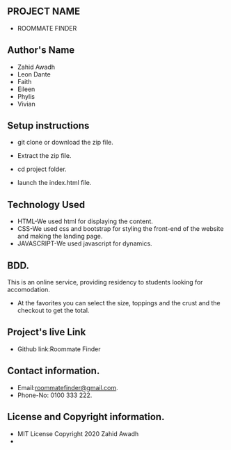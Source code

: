 ## PROJECT NAME
 - ROOMMATE FINDER
 ## Author's Name
 -  Zahid Awadh
 - Leon Dante
 -  Faith
 - Eileen
 - Phylis
 -  Vivian

## Setup instructions 
 - git clone or download the zip file.

 - Extract the zip file.

 - cd project folder.

 - launch the index.html file.

## Technology Used
 - HTML-We used html for displaying the content.
 - CSS-We used css and bootstrap for styling the front-end of the website and making the landing page.
 - JAVASCRIPT-We used javascript for dynamics.

## BDD.
  
  This is an online service, providing residency to students looking for accomodation.


   - At the favorites you can select the size, toppings and the crust and the checkout to get the total. 


## Project's live Link
 - Github link:Roommate Finder
## Contact information.
 - Email:roommatefinder@gmail.com.
 - Phone-No: 0100 333 222.
## License and Copyright information.
 - MIT License Copyright 2020 Zahid Awadh
 - 


